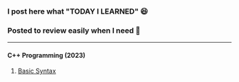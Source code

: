 ### I post here what "TODAY I LEARNED" :laughing:
### Posted to review easily when I need :star2:
---
#### C++ Programming (2023)
1. [Basic Syntax](https://github.com/SIKU-KR/TIL/blob/main/C%2B%2B%20Programming/Basic%20Syntax.md)

